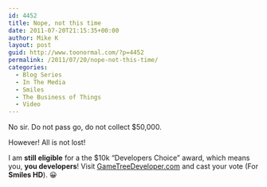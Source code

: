 ```yaml
---
id: 4452
title: Nope, not this time
date: 2011-07-20T21:15:35+00:00
author: Mike K
layout: post
guid: http://www.toonormal.com/?p=4452
permalink: /2011/07/20/nope-not-this-time/
categories:
  - Blog Series
  - In The Media
  - Smiles
  - The Business of Things
  - Video
---
```

No sir. Do not pass go, do not collect $50,000.



However! All is not lost!

I am **still eligible** for a the $10k &#8220;Developers Choice&#8221; award, which means you, **you developers**! Visit [GameTreeDeveloper.com](http://www.gametreedeveloper.com) and cast your vote (For **Smiles HD**). 😀